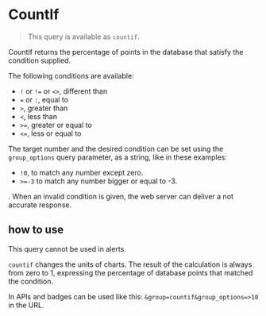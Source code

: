 <!--
title: "CountIf"
sidebar_label: "CountIf"
custom_edit_url: https://github.com/netdata/netdata/edit/master/web/api/queries/countif/README.md
learn_status: "Published"
learn_topic_type: "References"
learn_rel_path: "Developers/Web/Api/Queries"
-->

# CountIf

> This query is available as `countif`.

CountIf returns the percentage of points in the database that satisfy the condition supplied.

The following conditions are available:

- `!` or `!=` or `<>`, different than
- `=` or `:`, equal to
- `>`, greater than
- `<`, less than
- `>=`, greater or equal to
- `<=`, less or equal to

The target number and the desired condition can be set using the `group_options` query parameter, as a string, like in these examples:

- `!0`, to match any number except zero.
- `>=-3` to match any number bigger or equal to -3.

. When an invalid condition is given, the web server can deliver a not accurate response.

## how to use

This query cannot be used in alerts.

`countif` changes the units of charts. The result of the calculation is always from zero to 1, expressing the percentage of database points that matched the condition. 

In APIs and badges can be used like this: `&group=countif&group_options=>10` in the URL.


